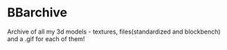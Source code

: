 # BBarchive
Archive of all my 3d models - textures, files(standardized and blockbench) and a .gif for each of them!
